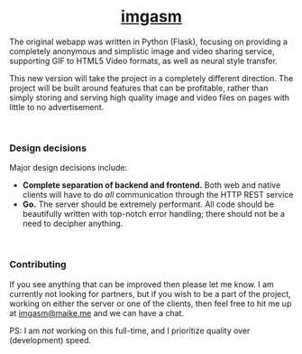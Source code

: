 <h1 align="center">
  <a href="https://github.com/imgasm/server">imgasm</a>
</h1>

The original webapp was written in Python (Flask), focusing on providing a completely anonymous and simplistic image and video sharing service, supporting GIF to HTML5 Video formats, as well as neural style transfer.

This new version will take the project in a completely different direction. The project will be built around features that can be profitable, rather than simply storing and serving high quality image and video files on pages with little to no advertisement.

<br>

### Design decisions

Major design decisions include:

* **Complete separation of backend and frontend.** Both web and native clients will have to do *all* communication through the HTTP REST service  
* **Go.** The server should be extremely performant. All code should be beautifully written with top-notch error handling; there should not be a need to decipher anything.

<br>

### Contributing

If you see anything that can be improved then please let me know. I am currently not looking for partners, but if you wish to be a part of the project, working on either the server or one of the clients, then feel free to hit me up at imgasm@maike.me and we can have a chat.

PS: I am *not* working on this full-time, and I prioritize quality over (development) speed.